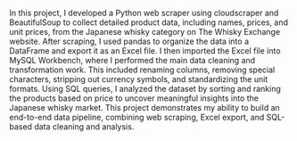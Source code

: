 In this project, I developed a Python web scraper using cloudscraper and BeautifulSoup to collect detailed product data, including names, prices, and unit prices, from the Japanese whisky category on The Whisky Exchange website. After scraping, I used pandas to organize the data into a DataFrame and export it as an Excel file. I then imported the Excel file into MySQL Workbench, where I performed the main data cleaning and transformation work. This included renaming columns, removing special characters, stripping out currency symbols, and standardizing the unit formats. Using SQL queries, I analyzed the dataset by sorting and ranking the products based on price to uncover meaningful insights into the Japanese whisky market. This project demonstrates my ability to build an end-to-end data pipeline, combining web scraping, Excel export, and SQL-based data cleaning and analysis.
